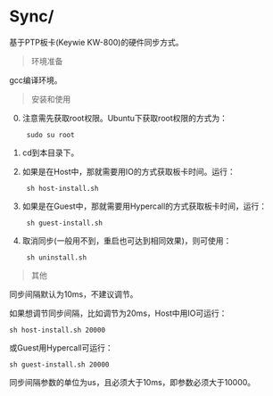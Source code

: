# Sync/

基于PTP板卡(Keywie KW-800)的硬件同步方式。

> 环境准备

gcc编译环境。

> 安装和使用

0. 注意需先获取root权限。Ubuntu下获取root权限的方式为：

        sudo su root

1. cd到本目录下。

2. 如果是在Host中，那就需要用IO的方式获取板卡时间。运行：

        sh host-install.sh

2. 如果是在Guest中，那就需要用Hypercall的方式获取板卡时间，运行：

        sh guest-install.sh

3. 取消同步(一般用不到，重启也可达到相同效果)，则可使用：

        sh uninstall.sh

> 其他

同步间隔默认为10ms，不建议调节。

如果想调节同步间隔，比如调节为20ms，Host中用IO可运行：

    sh host-install.sh 20000

或Guest用Hypercall可运行：

    sh guest-install.sh 20000

同步间隔参数的单位为us，且必须大于10ms，即参数必须大于10000。
